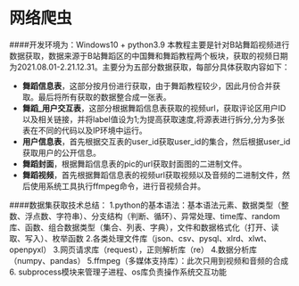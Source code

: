 # 网络爬虫

####开发环境为：Windows10 + python3.9
本教程主要是针对B站舞蹈视频进行数据获取，数据来源于B站舞蹈区的中国舞和舞蹈教程两个板块，获取的视频日期为2021.08.01-2.21.12.31。主要分为五部分数据获取，每部分具体获取内容如下：

- **舞蹈信息表**，这部分按月份进行获取，由于舞蹈教程较少，因此月份合并获取。最后将所有获取的数据整合成一张表。
- **舞蹈_用户交互表**，这部分根据舞蹈信息表获取的视频url，获取评论区用户ID以及相关链接，并将label值设为1;为提高获取速度,将源表进行拆分,分为多张表在不同的代码以及IP环境中运行。
- **用户信息表**，首先根据交互表的user_id获取user_id的集合，然后根据user_id获取用户的公开信息。
- **舞蹈封面**，根据舞蹈信息表的pic的url获取封面图的二进制文件。
- **舞蹈视频**，首先根据舞蹈信息表的视频url获取视频以及音频的二进制文件，然后使用系统工具执行ffmpeg命令，进行音视频合并。

####数据集获取技术总结：
	1.python的基本语法：基本语法元素、数据类型（整数、浮点数、字符串）、分支结构（判断、循环）、异常处理、time库、random库、函数、组合数据类型（集合、列表、字典），文件和数据格式化（打开、读取、写入）、枚举函数
	2.各类处理文件库（json、csv、pysql、xlrd、xlwt、openpyxl）
    3.网页请求库（request），正则解析库（re）
    4.数据分析库（numpy、pandas）
    5.ffmpeg（多媒体支持库）：此次只用到视频和音频的合成
    6. subprocess模块来管理子进程、os库负责操作系统交互功能

